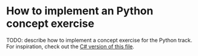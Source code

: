 # How to implement an Python concept exercise

TODO: describe how to implement a concept exercise for the Python track. For inspiration, check out the [C# version of this file][csharp-implementing].

[csharp-implementing]: ../../csharp/reference/implementing-a-concept-exercise.md

